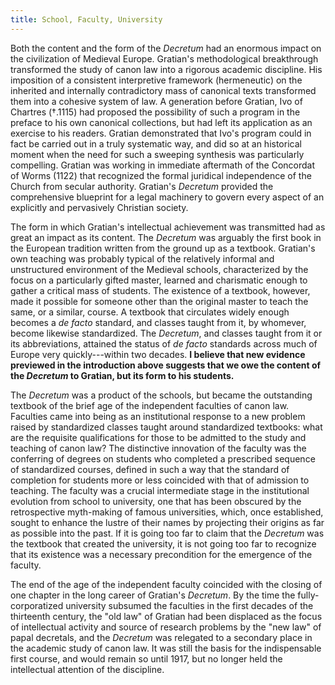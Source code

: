 ```yaml
---
title: School, Faculty, University
---
```

Both the content and the form of the *Decretum* had an enormous
impact on the civilization of Medieval Europe. Gratian's methodological
breakthrough transformed the study of canon law into a rigorous
academic discipline. His imposition of a consistent interpretive
framework (hermeneutic) on the inherited and internally contradictory
mass of canonical texts transformed them into a cohesive system of
law. A generation before Gratian, Ivo of Chartres (†.1115) had
proposed the possibility of such a program in the preface to his
own canonical collections, but had left its application as an
exercise to his readers. Gratian demonstrated that Ivo's program
could in fact be carried out in a truly systematic way, and did so
at an historical moment when the need for such a sweeping synthesis
was particularly compelling. Gratian was working in immediate
aftermath of the Concordat of Worms (1122) that recognized the
formal juridical independence of the Church from secular authority.
Gratian's *Decretum* provided the comprehensive blueprint for a
legal machinery to govern every aspect of an explicitly and pervasively
Christian society.

The form in which Gratian's intellectual achievement was transmitted
had as great an impact as its content. The *Decretum* was arguably
the first book in the European tradition written from the ground
up as a textbook. Gratian's own teaching was probably typical of
the relatively informal and unstructured environment of the Medieval
schools, characterized by the focus on a particularly gifted master,
learned and charismatic enough to gather a critical mass of students.
The existence of a textbook, however, made it possible for someone
other than the original master to teach the same, or a similar,
course. A textbook that circulates widely enough becomes a *de
facto* standard, and classes taught from it, by whomever, become
likewise standardized. The *Decretum*, and classes taught from it
or its abbreviations, attained the status of *de facto* standards
across much of Europe very quickly---within two decades. **I believe
that new evidence previewed in the introduction above suggests that
we owe the content of the *Decretum* to Gratian, but its form to
his students.**

The *Decretum* was a product of the schools, but became the outstanding
textbook of the brief age of the independent faculties of canon
law. Faculties came into being as an institutional response to a
new problem raised by standardized classes taught around standardized
textbooks: what are the requisite qualifications for those to be
admitted to the study and teaching of canon law? The distinctive
innovation of the faculty was the conferring of degrees on students
who completed a prescribed sequence of standardized courses, defined
in such a way that the standard of completion for students more or
less coincided with that of admission to teaching. The faculty was
a crucial intermediate stage in the institutional evolution from
school to university, one that has been obscured by the retrospective
myth-making of famous universities, which, once established, sought
to enhance the lustre of their names by projecting their origins
as far as possible into the past. If it is going too far to claim
that the *Decretum* was the textbook that created the university,
it is not going too far to recognize that its existence was a
necessary precondition for the emergence of the faculty.

The end of the age of the independent faculty coincided with the
closing of one chapter in the long career of Gratian's *Decretum*.
By the time the fully-corporatized university subsumed the faculties
in the first decades of the thirteenth century, the "old law" of
Gratian had been displaced as the focus of intellectual activity
and source of research problems by the "new law" of papal decretals,
and the *Decretum* was relegated to a secondary place in the academic
study of canon law. It was still the basis for the indispensable
first course, and would remain so until 1917, but no longer held
the intellectual attention of the discipline.

